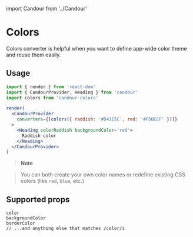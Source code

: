import Candour from '../Candour'

# Colors

Colors converter is helpful when you want to define app-wide color theme and
reuse them easily.

## Usage

```jsx sandbox
import { render } from 'react-dom'
import { CandourProvider, Heading } from 'candour'
import colors from 'candour-colors'

render(
  <CandourProvider
    converters={[colors({ raddish: '#D41E5C', red: '#F5BCCF' })]}
  >
    <Heading colorRaddish backgroundColor='red'>
      Raddish color
    </Heading>
  </CandourProvider>
)
```

> **Note**

> You can both create your own color names or redefine existing CSS colors
(like `red`, `blue`, etc.)

## Supported props

```
color
backgroundColor
borderColor
// ...and anything else that matches /color/i
```
